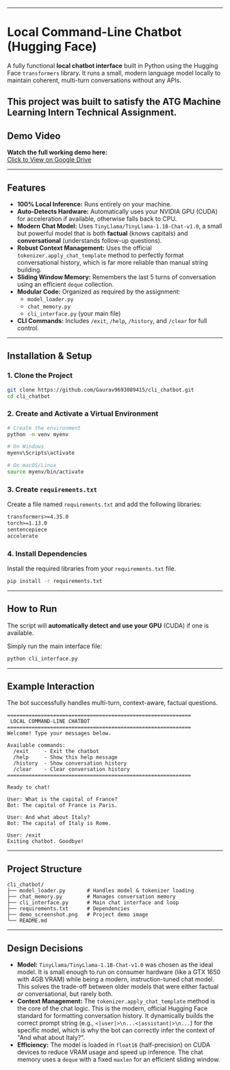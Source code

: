 
-----

# Local Command-Line Chatbot (Hugging Face)

A fully functional **local chatbot interface** built in Python using the Hugging Face `transformers` library. It runs a small, modern language model locally to maintain coherent, multi-turn conversations without any APIs.

This project was built to satisfy the **ATG Machine Learning Intern Technical Assignment**.
---

##  Demo Video

 **Watch the full working demo here:**  
 [Click to View on Google Drive](https://drive.google.com/file/d/1x_clJwC3SlTmh02QT2EtfpNCz6rll_PU/view?usp=sharing)

---
##  Features

  * **100% Local Inference:** Runs entirely on your machine.
  * **Auto-Detects Hardware:** Automatically uses your NVIDIA GPU (CUDA) for acceleration if available, otherwise falls back to CPU.
  * **Modern Chat Model:** Uses `TinyLlama/TinyLlama-1.1B-Chat-v1.0`, a small but powerful model that is both **factual** (knows capitals) and **conversational** (understands follow-up questions).
  * **Robust Context Management:** Uses the official `tokenizer.apply_chat_template` method to perfectly format conversational history, which is far more reliable than manual string building.
  * **Sliding Window Memory:** Remembers the last 5 turns of conversation using an efficient `deque` collection.
  * **Modular Code:** Organized as required by the assignment:
      * `model_loader.py`
      * `chat_memory.py`
      * `cli_interface.py` (your main file)
  * **CLI Commands:** Includes `/exit`, `/help`, `/history`, and `/clear` for full control.

-----

##  Installation & Setup

### 1\. Clone the Project

```bash
git clone https://github.com/Gaurav9693089415/cli_chatbot.git
cd cli_chatbot
```

### 2\. Create and Activate a Virtual Environment

```bash
# Create the environment
python -m venv myenv

# On Windows
myenv\Scripts\activate

# On macOS/Linux
source myenv/bin/activate
```

### 3\. Create `requirements.txt`

Create a file named `requirements.txt` and add the following libraries:

```txt
transformers>=4.35.0
torch>=1.13.0
sentencepiece
accelerate
```

### 4\. Install Dependencies

Install the required libraries from your `requirements.txt` file.

```bash
pip install -r requirements.txt
```

-----

##  How to Run

The script will **automatically detect and use your GPU** (CUDA) if one is available.

Simply run the main interface file:

```bash
python cli_interface.py
```

-----

##  Example Interaction

The bot successfully handles multi-turn, context-aware, factual questions.

```
============================================================
 LOCAL COMMAND-LINE CHATBOT
============================================================
Welcome! Type your messages below.

Available commands:
  /exit     - Exit the chatbot
  /help     - Show this help message
  /history  - Show conversation history
  /clear    - Clear conversation history
============================================================

Ready to chat!

User: What is the capital of France?
Bot: The capital of France is Paris.

User: And what about Italy?
Bot: The capital of Italy is Rome.

User: /exit
Exiting chatbot. Goodbye!
```

-----

##  Project Structure

```
cli_chatbot/
├── model_loader.py       # Handles model & tokenizer loading
├── chat_memory.py        # Manages conversation memory
├── cli_interface.py      # Main chat interface and loop
├── requirements.txt      # Dependencies
├── demo_screenshot.png   # Project demo image
└── README.md
```

-----

##  Design Decisions

  * **Model:** `TinyLlama/TinyLlama-1.1B-Chat-v1.0` was chosen as the ideal model. It is small enough to run on consumer hardware (like a GTX 1650 with 4GB VRAM) while being a modern, instruction-tuned chat model. This solves the trade-off between older models that were either factual *or* conversational, but rarely both.
  * **Context Management:** The `tokenizer.apply_chat_template` method is the core of the chat logic. This is the modern, official Hugging Face standard for formatting conversation history. It dynamically builds the correct prompt string (e.g., `<|user|>\n...<|assistant|>\n...`) for the specific model, which is why the bot can correctly infer the context of "And what about Italy?".
  * **Efficiency:** The model is loaded in `float16` (half-precision) on CUDA devices to reduce VRAM usage and speed up inference. The chat memory uses a `deque` with a fixed `maxlen` for an efficient sliding window.
